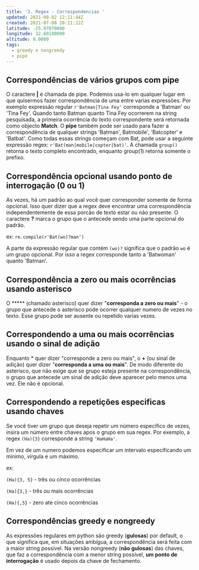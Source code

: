```yaml
---
title: '3. Regex - Correspondencias '
updated: 2021-08-02 12:11:44Z
created: 2021-07-08 20:21:22Z
latitude: -25.97070000
longitude: 32.60100000
altitude: 0.0000
tags:
  - greedy e nongreedy
  - pipe
---
```


## Correspondências de vários grupos com pipe

O caractere **|** é chamada de pipe. Podemos usa-lo em qualquer lugar em que quisermos fazer correspondência de uma entre varias expressões. Por exemplo expressão regular `r'Batman|Tina Fey'` corresponde a 'Batman' ou 'Tina Fey'.
Quando tanto Batman quanto Tina Fey ocorrerem na string pesquisada, a primeira ocorrência do texto correspondente será retornada como objecto **Match**.
O **pipe** também pode ser usado para fazer a correspondência de qualquer strings 'Batman', Batmobile', 'Batcopter' e 'Batbat'. Como todas essas strings começam com Bat, pode usar a seguinte expressão regex: `r'Bat(man|mobile|copter|bat)'`.
A chamada `group()` retorna o texto completo encontrado, enquanto group(1) retorna somente o prefixo.

## Correspondência opcional usando ponto de interrogação (0 ou 1)

As vezes, há um padrão ao qual você quer corresponder somente de forma opcional. Isso quer dizer que a regex deve encontrar uma correspondência independentemente de essa porcão de texto estar ou não presente. O caractere **?** marca o grupo que o antecede sendo uma parte opcional do padrão.

ex: `re.compile(r'Bat(wo)?man')`

A parte da expressão regular que contém `(wo)?` significa que o padrão `wo` é um grupo opcional. Por isso a regex corresponde tanto a 'Batwoman' quanto 'Batman'.

## Correspondência a zero ou mais ocorrências usando asterisco

O ***** (chamado asterisco) quer dizer "**corresponda a zero ou mais**" \- o grupo que antecede o asterisco pode ocorrer qualquer numero de vezes no texto. Esse grupo pode ser ausente ou repetido varias vezes.

## Correspondendo a uma ou mais ocorrências usando o sinal de adição

Enquanto * quer dizer "corresponde a zero ou mais", o **+** (ou sinal de adição) quer dizer "**corresponda a uma ou mais**". De modo diferente do asterisco, que não exige que se grupo esteja presente na correspondência, o grupo que antecede um sinal de adição deve aparecer pelo menos uma vez. Ele não é opcional.

## Correspondendo a repetições especificas usando chaves

Se você tiver um grupo que deseja repetir um número especifico de vezes, insira um número entre chaves apos o grupo em sua regex. Por exemplo, a regex `(Ha){3}` corresponde a string `'HaHaHa'`.

Em vez de um numero podemos especificar um intervalo especificando um minimo, virgula e um máximo.

ex:

`(Ha){3, 5}` \- três ou cinco ocorrências

`(Ha){3,}` \- três ou mais ocorrências

`(Ha){,5}` \- zero ate cinco ocorrências

## Correspondências greedy e nongreedy

As expressões regulares em python são greedy (**gulosas**) por default, o que significa que, em situações ambígua, a correspondência será feita com a maior string possível. Na versão nongreedy (**não gulosas**) das chaves, que faz a correspondência com a menor string possível, **um ponto de interrogação** é usado depois da chave de fechamento.